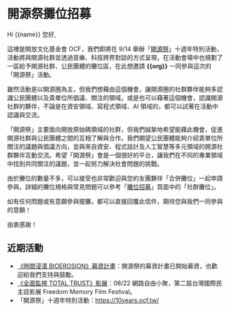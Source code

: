 # 開源祭攤位招募

Hi {{name}} 您好,

這裡是開放文化基金會 OCF，我們即將在 9/14 舉辦「[開源祭](https://10years.ocf.tw/)」十週年特別活動，活動將與開源社群並透過音樂、科技跨界對談的方式呈現，在活動會場中也規劃了一區給予開源社群、公民團體的攤位區，在此想邀請 **{{org}}** 一同參與這次的「開源祭」活動。

雖然活動是以開源圈為主，但我們想藉由這個機會，讓開源圈的社群夥伴能夠多認識公民團體以及貴單位所倡議、關注的領域。或是也可以藉著這個機會，認識開源社群的夥伴，不論是在資安領域、寫程式領域、AI 領域的，都可以試著在活動中認識與交流。

「開源祭」主要面向開放原始碼領域的社群，但我們誠摯地希望能藉此機會，促進開源社群與公民團體之間的互相了解與合作。我們期望公民團體能夠介紹貴單位所關注的議題與倡議方向，並與來自資安、程式設計及人工智慧等多元領域的開源社群夥伴互動交流。希望「開源祭」會是一個很好的平台，讓我們在不同的專業領域中找到共同關注的議題，並一起努力解決社會問題的挑戰。

由於攤位的數量不多，可以接受也非常歡迎與您的友團夥伴「合併攤位」一起申請參與，詳細的攤位規格與常見問題可以參考「[攤位招募](https://10years.ocf.tw/booth-recruit.html)」頁面中的「社群攤位」。

如有任何問題或有意願參與擺攤，都可以直接回覆此信件，期待您與我們一同參與的意願！

由衷感謝！

## 近期活動

- [《時間浸漬 BIOEROSION》募資計畫](https://10years.ocf.tw/bioerosion.html)：開源祭的募資計畫已開始募資，也歡迎給我們支持與鼓勵。
- [《全面監視 TOTAL TRUST》影展](https://ocftw.kktix.cc/events/internetfreedom-aug2024)：08/22 網路自由小聚，第二屆台灣國際民主誌影展 Freedom Memory Film Festival。
- 「開源祭」十週年特別活動：<https://10years.ocf.tw/>
